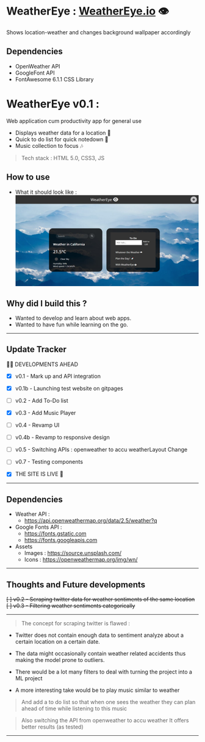 # WeatherEye  : [WeatherEye.io](https://hacks-manas.github.io/WeatherEye/) :eye:
Shows location-weather and changes background wallpaper accordingly

## Dependencies
- OpenWeather API 
- GoogleFont API
- FontAwesome 6.1.1 CSS Library 

# WeatherEye v0.1 : 
Web application cum productivity app for general use
* Displays weather data for a location :foggy:
* Quick to do list for quick notedown :memo:
* Music collection to focus :notes:
> Tech stack : HTML 5.0, CSS3, JS 


## How to use


- What it should look like : ![display 0.1](/assets/readme-assets/images/version-2.png)

## Why did I build this ?
- Wanted to develop and learn about web apps.
- Wanted to have fun while learning on the go.


---
## Update Tracker

:construction_worker_man: DEVELOPMENTS AHEAD

- [x] v0.1 - Mark up and API integration
- [x] v0.1b - Launching test website on gitpages
- [ ] v0.2 - Add To-Do list
- [x] v0.3 - Add Music Player
- [ ] v0.4 - Revamp UI
- [ ] v0.4b - Revamp to responsive design
- [ ] v0.5 - Switching APIs : openweather to accu weatherLayout Change
- [ ] v0.7 - Testing components

- [x] THE SITE IS LIVE :rocket: 
---
## Dependencies 

- Weather API : 
    - https://api.openweathermap.org/data/2.5/weather?q
- Google Fonts API : 
    - https://fonts.gstatic.com
    - https://fonts.googleapis.com
- Assets 
    - Images : https://source.unsplash.com/
    - Icons :  https://openweathermap.org/img/wn/
---

## Thoughts and Future developments

~~[ ] v0.2 - Scraping twitter data for weather sentiments of the same location~~<br />
~~[ ] v0.3 - Filtering weather sentiments categorically~~ <br />

---
> The concept for scraping twitter is flawed : 
- Twitter does not contain enough data to sentiment analyze about a certain location on a certain date.
- The data might occasionally contain weather related accidents thus making the model prone to outliers.
- There would be a lot many filters to deal with turning the project into a ML project

- A more interesting take would be to play music similar to weather
> And add a to do list so that when one sees the weather they can plan ahead of time while listening to this music 

> Also switching the API from openweather to accu weather 
> It offers better results (as tested)
---
